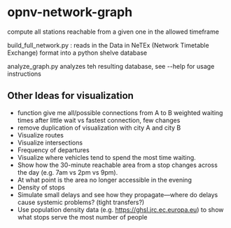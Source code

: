 # opnv-network-graph

compute all stations reachable from a given one in the allowed timeframe

build_full_network.py : reads in the Data in NeTEx (Network Timetable Exchange) format into a python shelve database

analyze_graph.py analyzes teh resulting database, see --help for usage instructions


## Other Ideas for visualization

* function give me all/possible connections from A to B weighted waiting times after little wait vs fastest connection, few changes
* remove duplication of visualization with city A and city B
* Visualize routes
* Visualize intersections
* Frequency of departures
* Visualize where vehicles tend to spend the most time waiting.
* Show how the 30-minute reachable area from a stop changes across the day (e.g. 7am vs 2pm vs 9pm).
* At what point is the area no longer accessible in the evening
* Density of stops
* Simulate small delays and see how they propagate—where do delays cause systemic problems? (tight transfers?)
* Use population density data (e.g. https://ghsl.jrc.ec.europa.eu) to show what stops serve the most number of people
